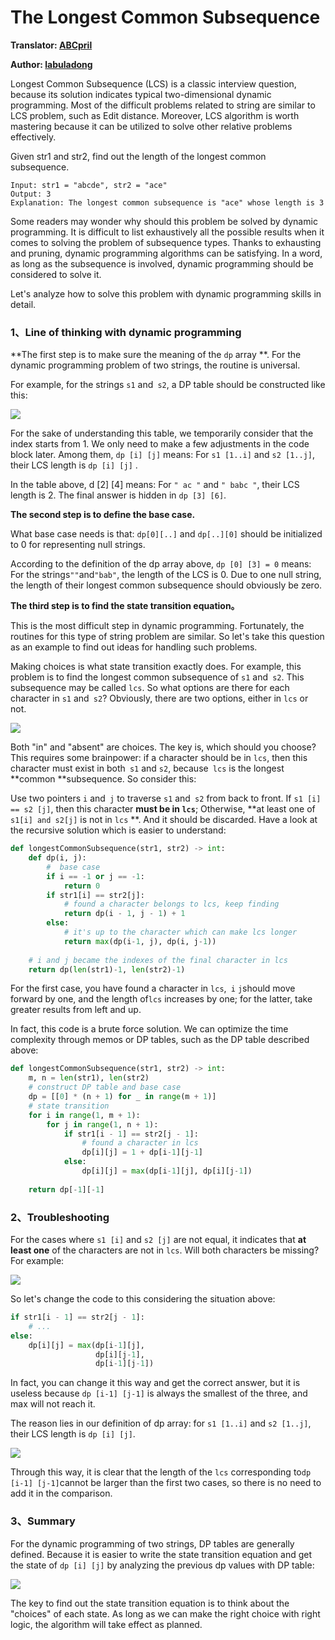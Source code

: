 # The Longest Common Subsequence

**Translator: [ABCpril](https://github.com/ABCpril)**

**Author: [labuladong](https://github.com/labuladong)**

Longest Common Subsequence (LCS) is a classic interview question, because its solution indicates typical two-dimensional dynamic programming. Most of the difficult problems related to string are similar to LCS problem, such as Edit distance. Moreover, LCS algorithm is worth mastering because it can be utilized to solve other relative problems effectively.

Given str1 and str2, find out the length of the longest common subsequence. 

```
Input: str1 = "abcde", str2 = "ace" 
Output: 3  
Explanation: The longest common subsequence is "ace" whose length is 3
```

Some readers may wonder why should this problem be solved by dynamic programming. It is difficult to list exhaustively all the possible results when it comes to solving the problem of subsequence types. Thanks to exhausting and pruning, dynamic programming algorithms can be satisfying. In a word, as long as the subsequence is involved, dynamic programming should be considered to solve it. 

Let's analyze how to solve this problem with dynamic programming skills in detail.

### 1、Line of thinking with dynamic programming

**The first step is to make sure the meaning of the `dp` array **. For the dynamic programming problem of two strings, the routine is universal.

For example, for the strings `s1` and` s2`, a DP table should be constructed like this:

![](../pictures/LCS/dp.png)

For the sake of understanding this table, we temporarily consider that the index starts from 1. We only need to make a few adjustments in the code block later. Among them, `dp [i] [j]` means: For `s1 [1..i]` and `s2 [1..j]`, their LCS length is `dp [i] [j]` .

In the table above, d [2] [4] means: For `" ac "` and `" babc "`, their LCS length is 2. The final answer is hidden in `dp [3] [6]`.

**The second step is to define the base case.**

What base case needs is that: `dp[0][..]` and `dp[..][0]` should be initialized to 0 for representing null strings.

According to the definition of the dp array above, `dp [0] [3] = 0` means: For the strings` "" `and` "bab" `, the length of the LCS is 0. Due to one null string, the length of their longest common subsequence should obviously be zero.

**The third step is to find the state transition equation。**

This is the most difficult step in dynamic programming. Fortunately, the routines for this type of string problem are similar. So let's take this question as an example to find out ideas for handling such problems.

Making choices is what state transition exactly does. For example, this problem is to find the longest common subsequence of `s1` and` s2`. This subsequence may be called `lcs`. So what options are there for each character in `s1` and` s2`? Obviously, there are two options, either in `lcs` or not.

![](../pictures/LCS/lcs.png)

Both "in" and "absent" are choices. The key is,  which should you choose? This requires some brainpower: if a character should be in `lcs`, then this character must exist in both` s1` and `s2`, because` lcs` is the longest **common **subsequence. So consider this:

Use two pointers `i` and` j` to traverse `s1` and` s2` from back to front. If `s1 [i] == s2 [j]`, then this character **must be in `lcs`**; Otherwise, **at least one of  `s1[i] and s2[j]` is not in `lcs` **. And it should be discarded. Have a look at the recursive solution which is easier to understand:

```python
def longestCommonSubsequence(str1, str2) -> int:
    def dp(i, j):
        #  base case
        if i == -1 or j == -1:
            return 0
        if str1[i] == str2[j]:
            # found a character belongs to lcs, keep finding
            return dp(i - 1, j - 1) + 1
        else:
            # it's up to the character which can make lcs longer
            return max(dp(i-1, j), dp(i, j-1))
        
    # i and j became the indexes of the final character in lcs
    return dp(len(str1)-1, len(str2)-1)
```

For the first case, you have found a character in `lcs`,` i` `j`should move forward by one, and the length of`lcs` increases by one; for the latter,  take greater results from left and up.

In fact, this code is a brute force solution. We can optimize the time complexity through memos or DP tables, such as the DP table described above:

```python
def longestCommonSubsequence(str1, str2) -> int:
    m, n = len(str1), len(str2)
    # construct DP table and base case
    dp = [[0] * (n + 1) for _ in range(m + 1)]
    # state transition
    for i in range(1, m + 1):
        for j in range(1, n + 1):
            if str1[i - 1] == str2[j - 1]:
                # found a character in lcs
                dp[i][j] = 1 + dp[i-1][j-1]
            else:
                dp[i][j] = max(dp[i-1][j], dp[i][j-1])
        
    return dp[-1][-1]
```

### 2、Troubleshooting

For the cases where `s1 [i]` and `s2 [j]` are not equal, it indicates that **at least one** of the characters are not in `lcs`. Will both characters be missing? For example:

![](../pictures/LCS/1.png)

So let's change the code to this considering the situation above:

```python
if str1[i - 1] == str2[j - 1]:
    # ...
else:
    dp[i][j] = max(dp[i-1][j], 
                   dp[i][j-1],
                   dp[i-1][j-1])
```

In fact, you can change it this way and get the correct answer, but it is useless because `dp [i-1] [j-1]` is always the smallest of the three, and max will not reach it.

The reason lies in our definition of dp array: for `s1 [1..i]` and `s2 [1..j]`, their LCS length is `dp [i] [j]`.

![](../pictures/LCS/2.png)

Through this way, it is clear that the length of the `lcs` corresponding to` dp [i-1] [j-1] `cannot be larger than the first two cases, so there is no need to add it in the comparison.

### 3、Summary

For the dynamic programming of two strings, DP tables are generally defined. Because it is easier to write the state transition equation and get the state of `dp [i] [j]` by analyzing the previous dp values with DP table:

![](../pictures/LCS/3.png)

The key to find out the state transition equation is to think about the "choices" of each state. As long as we can make the right choice with right logic, the algorithm will take effect as planned.

